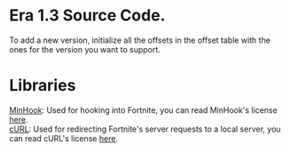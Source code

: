 # Era 1.3 Source Code.
To add a new version, initialize all the offsets in the offset table with the ones for the version you want to support.

# Libraries
[MinHook](https://github.com/TsudaKageyu/minhook): Used for hooking into Fortnite, you can read MinHook's license [here](https://raw.githubusercontent.com/TsudaKageyu/minhook/master/LICENSE.txt). <br />
[cURL](https://curl.se): Used for redirecting Fortnite's server requests to a local server, you can read cURL's license [here](https://curl.se/docs/copyright.html).
